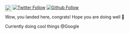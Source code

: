 [![Twitter Follow](https://img.shields.io/twitter/follow/emrickdonadei?style=social)](https://twitter.com/intent/follow?original_referer=https%3A%2F%2Fgithub.com%2Fedonadei&screen_name=emrickdonadei)
[![Github Follow](https://img.shields.io/github/followers/edonadei_?label=Follow&style=social)](https://twitter.com/intent/follow?original_referer=https%3A%2F%2Fgithub.com%2Fedonadei_&screen_name=edonadei_)
[<img align="left" alt="codeSTACKr | LinkedIn" width="22px" src="https://cdn.jsdelivr.net/npm/simple-icons@v3/icons/linkedin.svg" />](https://www.linkedin.com/in/emrick-donadei/)

Wow, you landed here, congrats! 
Hope you are doing well 👋

Currently doing cool things @Google
